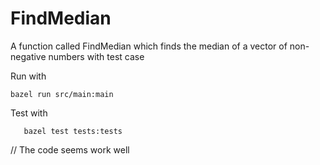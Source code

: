 # FindMedian
A function called FindMedian which finds the ​median​ of a vector of non-negative numbers with test case

Run with
```
bazel run src/main:main
```

Test with
```
​	bazel test tests:tests
```

// The code seems work well
